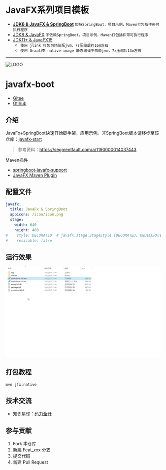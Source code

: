 # JavaFX系列项目模板
- **[JDK8 & JavaFX & SpringBoot](https://gitee.com/westinyang/javafx-boot)** `加持SpringBoot，项目示例，Maven打包插件带可执行程序`
- [JDK8 & JavaFX](https://gitee.com/westinyang/javafx-start) `不依赖SpringBoot，项目示例，Maven打包插件带可执行程序`
- [JDK11+ & JavaFX15](https://gitee.com/westinyang/javafx-jdk11-start)  
    - `使用 jlink 打包为精简版jvm，7z压缩后约16m左右`
    - `使用 GraalVM native-image 静态编译不依赖jvm，7z压缩后13m左右`

---

![LOGO](./src/main/resources/icon/icon.png)

# javafx-boot

- [Gitee](https://gitee.com/westinyang/javafx-boot) 
- [Gtihub](https://github.com/westinyang/javafx-boot)

## 介绍
JavaFx+SpringBoot快速开始脚手架，应用示例。非SpringBoot版本请移步至该仓库：[javafx-start](https://gitee.com/westinyang/javafx-start)

> 参考资料：https://segmentfault.com/a/1190000014037443

Maven插件
- [springboot-javafx-support](https://github.com/roskenet/springboot-javafx-support)
- [JavaFX Maven Plugin](https://github.com/javafx-maven-plugin/javafx-maven-plugin)

## 配置文件
```yaml
javafx:
  title: JavaFx & SpringBoot
  appicons: /icon/icon.png
  stage:
    width: 640
    height: 480
#    style: DECORATED  # javafx.stage.StageStyle [DECORATED, UNDECORATED, TRANSPARENT, UTILITY, UNIFIED]
#    resizable: false
```

## 运行效果

![截图](./screenshot/03.gif)

## 打包教程

`mvn jfx:native`

## 技术交流

- 知识星球：[码力全开](https://docs.qq.com/doc/DQVlkcnlQUEFiQ3Rl)
 
## 参与贡献

1. Fork 本仓库
2. 新建 Feat_xxx 分支
3. 提交代码
4. 新建 Pull Request
